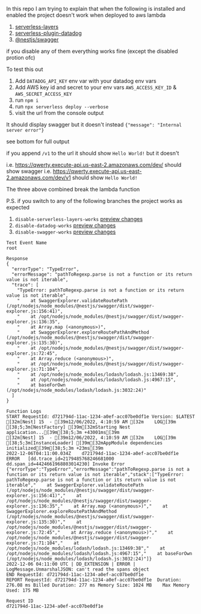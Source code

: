 In this repo I am trying to explain that when the following is installed and enabled the project doesn't work when deployed to aws lambda

1. [serverless-layers](https://github.com/agutoli/serverless-layers)
2. [serverless-plugin-datadog](https://github.com/DataDog/serverless-plugin-datadog)
3. [@nestjs/swagger](https://github.com/nestjs/swagger)

if you disable any of them everything works fine (except the disabled protion ofc)

To test this out

1. Add `DATADOG_API_KEY` env var with your datadog env vars
2. Add AWS key id and secret to your env vars `AWS_ACCESS_KEY_ID` & `AWS_SECRET_ACCESS_KEY`
3. run `npm i`
4. run `npx serverless deploy --verbose`
5. visit the url from the console output

It should display swagger but it doesn't instead `{"message": "Internal server error"}`

see bottom for full output

if you append `/v1` to the url it should show `Hello World!` but it doesn't

i.e. https://qwerty.execute-api.us-east-2.amazonaws.com/dev/ should show swagger
i.e. https://qwerty.execute-api.us-east-2.amazonaws.com/dev/v1 should show `Hello World!`

The three above combined break the lambda function

P.S. if you switch to any of the following branches the project works as expected

1. `disable-serverless-layers-works` [preview changes](https://github.com/Shereef/nestjs-swagger-serverless-layers-datadog-issue/compare/main...disable-serverless-layers-works)
2. `disable-datadog-works` [preview changes](https://github.com/Shereef/nestjs-swagger-serverless-layers-datadog-issue/compare/main...disable-datadog-works)
3. `disable-swagger-works` [preview changes](https://github.com/Shereef/nestjs-swagger-serverless-layers-datadog-issue/compare/main...disable-swagger-works)

```
Test Event Name
root

Response
{
  "errorType": "TypeError",
  "errorMessage": "pathToRegexp.parse is not a function or its return value is not iterable",
  "trace": [
    "TypeError: pathToRegexp.parse is not a function or its return value is not iterable",
    "    at SwaggerExplorer.validateRoutePath (/opt/nodejs/node_modules/@nestjs/swagger/dist/swagger-explorer.js:156:41)",
    "    at /opt/nodejs/node_modules/@nestjs/swagger/dist/swagger-explorer.js:136:35",
    "    at Array.map (<anonymous>)",
    "    at SwaggerExplorer.exploreRoutePathAndMethod (/opt/nodejs/node_modules/@nestjs/swagger/dist/swagger-explorer.js:135:30)",
    "    at /opt/nodejs/node_modules/@nestjs/swagger/dist/swagger-explorer.js:72:45",
    "    at Array.reduce (<anonymous>)",
    "    at /opt/nodejs/node_modules/@nestjs/swagger/dist/swagger-explorer.js:71:104",
    "    at /opt/nodejs/node_modules/lodash/lodash.js:13469:38",
    "    at /opt/nodejs/node_modules/lodash/lodash.js:4967:15",
    "    at baseForOwn (/opt/nodejs/node_modules/lodash/lodash.js:3032:24)"
  ]
}

Function Logs
START RequestId: d721794d-11ac-1234-a0ef-acc07be0df1e Version: $LATEST
[32m[Nest] 15  - [39m12/06/2022, 4:10:59 AM [32m    LOG[39m [38;5;3m[NestFactory] [39m[32mStarting Nest application...[39m[38;5;3m +43001ms[39m
[32m[Nest] 15  - [39m12/06/2022, 4:10:59 AM [32m    LOG[39m [38;5;3m[InstanceLoader] [39m[32mAppModule dependencies initialized[39m[38;5;3m +23ms[39m
2022-12-06T04:11:00.034Z	d721794d-11ac-1234-a0ef-acc07be0df1e	ERROR	[dd.trace_id=2179485768246681000 dd.span_id=4424661968803014230] Invoke Error 	{"errorType":"TypeError","errorMessage":"pathToRegexp.parse is not a function or its return value is not iterable","stack":["TypeError: pathToRegexp.parse is not a function or its return value is not iterable","    at SwaggerExplorer.validateRoutePath (/opt/nodejs/node_modules/@nestjs/swagger/dist/swagger-explorer.js:156:41)","    at /opt/nodejs/node_modules/@nestjs/swagger/dist/swagger-explorer.js:136:35","    at Array.map (<anonymous>)","    at SwaggerExplorer.exploreRoutePathAndMethod (/opt/nodejs/node_modules/@nestjs/swagger/dist/swagger-explorer.js:135:30)","    at /opt/nodejs/node_modules/@nestjs/swagger/dist/swagger-explorer.js:72:45","    at Array.reduce (<anonymous>)","    at /opt/nodejs/node_modules/@nestjs/swagger/dist/swagger-explorer.js:71:104","    at /opt/nodejs/node_modules/lodash/lodash.js:13469:38","    at /opt/nodejs/node_modules/lodash/lodash.js:4967:15","    at baseForOwn (/opt/nodejs/node_modules/lodash/lodash.js:3032:24)"]}
2022-12-06 04:11:00 UTC | DD_EXTENSION | ERROR | LogMessage.UnmarshalJSON: can't read the spans object
END RequestId: d721794d-11ac-1234-a0ef-acc07be0df1e
REPORT RequestId: d721794d-11ac-1234-a0ef-acc07be0df1e	Duration: 276.08 ms	Billed Duration: 277 ms	Memory Size: 1024 MB	Max Memory Used: 175 MB

Request ID
d721794d-11ac-1234-a0ef-acc07be0df1e
```
